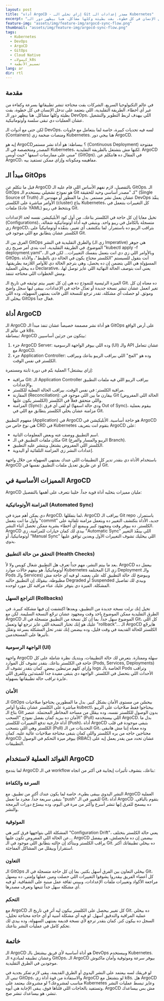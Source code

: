 ```yaml
---
layout: post
title: "أداة ArgoCD - إزاي تخلي الـ Git مصدر إعدادات الـ Kubernetes"
excerpt: "في عالم التكنولوجيا السريع، الشركات بقت محتاجة تنشر تطبيقاتها بسرعة وكفاءة من غير أي أخطاء. الطريقة التقليدية، اللي بتعتمد على تدخل الإنسان في كل خطوة، بقت بطيئة وكلها مشاكل. هنا بيظهر دور الـ DevOps، اللي بيهدف لربط التطوير والتشغيل عشان العمليات دي تبقى سلسة وأوتوماتيكية. لكن حتى مع أدوات الـ DevOps، لسه فيه تحديات كبيرة، خاصة لما بنتعامل مع حاويات (Containers) ومنصات ضخمة زي Kubernetes. هنا بيجي دور ArgoCD. إيه هو ArgoCD؟ في المقال ده هانتكلم عن ArgoCD، مفاهيمه ومكوناته وإزاي ممكن تستفيد بيه."
feature-img: "assets/img/feature-img/argocd-sync-flow.png"
thumbnail: "assets/img/feature-img/argocd-sync-flow.png"
tags:
  - Kubernetes
  - DevOps
  - ArgoCD
  - GitOps
  - Cloud Native
  - كبسولات_k8s
  - تصميم_الأنظمة
lang: ar
dir: rtl
---
```


## مقدمة

في عالم التكنولوجيا السريع، الشركات بقت محتاجة تنشر تطبيقاتها بسرعة وكفاءة من غير أي أخطاء. الطريقة التقليدية، اللي بتعتمد على تدخل الإنسان في كل خطوة، بقت بطيئة وكلها مشاكل. هنا بيظهر دور الـ DevOps، اللي بيهدف لربط التطوير والتشغيل عشان العمليات دي تبقى سلسة وأوتوماتيكية.

لكن حتى مع أدوات الـ DevOps، لسه فيه تحديات كبيرة، خاصة لما بنتعامل مع حاويات (Containers) ومنصات ضخمة زي Kubernetes. هنا بيجي دور ArgoCD.

إيه هو ArgoCD؟ ببساطة: هو أداة نشر مستمر (Continuous Deployment) مفتوحة المصدر ومتخصصة في الـ Kubernetes، لكنها مش بتشتغل بالطريقة التقليدية. ArgoCD مبني على ممارسات اسمها "جيت أوبس" (GitOps). في المقال ده هانتكلم عن ArgoCD، مفاهيمه ومكوناته وإزاي ممكن تستفيد بيه.

## مبدأ الـ GitOps

قبل ما نتكلم عن ArgoCD بالتفصيل، لازم نفهم الأساس اللي قام عليه الـ GitOps. الـ GitOps هو نموذج تشغيلي بيستخدم الـ Git كـ "مصدر أساسي وحيد للحقيقة" (Single Source of Truth) عشان يعمل نشر مستمر. بدل ما المطور أو مهندس الـ DevOps ينفّذ الأوامر مباشرة على الكلستر (cluster) بتاع Kubernetes، كل التغييرات بتتعمل في ملفات (عادةً YAML) وبتتحط في ريبو Git.

تخيل معايا إن كل حاجة في الكلستر بتاعك، من أول كود الأبليكيشن نفسه لحد الإعدادات (Configurations)، متسجلة بالكامل في ريبو واحد. وبتبقى فيه أداة أوتوماتيكية شغالة، زي ArgoCD، بتراقب الريبو ده باستمرار. لما بتكتشف أي تغيير، بتنفّذه أوتوماتيكياً على الكلستر عشان يتطابق مع اللي موجود في Git.

الفرق بين الـ GitOps والطرق التقليدية في النشر (زي الـ Imperative) هي جوهر الموضوع. في الطريقة التقليدية، أنت بتدي أمر صريح زي "kubectl apply -f deployment.yaml"، وبالأوامر اللي زي دي انت بتعمل بنفسك التغييرات... لكن في الـ GitOps، أنت بتقول للسيستم "الكلستر محتاج يكون في الحالة دي بالظبط"، والأداة المسؤولة هي اللي بتضمن إن ده يحصل، وهي بترجم الحالة دي للأوامر اللازمة بطريقتها. ده بيخلي العملية Declarative، يعني أنت بتوصف الحالة النهائية اللي عايز توصل لها، ومش الخطوات اللي محتاجه تتنفذ.

الميزة الرئيسية للنموذج ده هي إن كل تغيير بيتم توثيقه في تاريخ الـ Git. ده معناه إن كل تغير اتعمل عشان تنشر نسخة جديدة أو تعدّل حاجه في الإعدادات، بيبقى ليها سجل واضح وموثق. لو حصلت أي مشكلة، تقدر ترجع للنسخة اللي فاتت بمنتهى السهولة، وده اللي بيخلي الـ GitOps فعال جداً.

## أداة ArgoCD

الـ ArgoCD هو أداة نشر مصممة خصيصاً عشان تنفذ مبدأ الـ GitOps على أرض الواقع في عالم الـ k8s. <br>
ببساطة: ArgoCD بيتكون من جزئين أساسيين:
1. جزء ArgoCD Server: وده اللي بيوفر الواجهة الرسومية (UI) والـ API عشان تتعامل مع ArgoCD.
2. جزء Application Controller: وده هو "المخ" اللي بيراقب الريبو بتاعك وبيراقب الكلستر في نفس الوقت.

إزاي بيشتغل؟ العملية بتّم في دورة ثابتة ومستمرة:
- مراقبة Git: الـ Application Controller بيراقب الريبو اللي فيه ملفات التطبيق والإعدادات.
- مراقبة الكلستر: في نفس الوقت، بيراقب الحالة الفعلية للكلستر.
- المقارنة (Reconciliation): بيقارن ما بين اللي موجود في Git (الحالة اللي المفروض الكلستر يكون عليها) واللي متحقق فعلاً في الكلستر.
- المزامنة (Sync): لو لقى أي فرق (ودي حالة اسمها Out of Sync)، بيقوم بعملية مزامنة عشان يخلي الكلستر يتطابق مع اللي في Git.

مفهوم التطبيق (Application) في ArgoCD هو حاجة أساسية. الأبليكيشن في ArgoCD هي نوع خاص من CRD في Kubernetes بتقوم انت بتعريف ArgoCD على:
- اسم التطبيق ووصف عنه وبعض المعلومات التانية.
- مكان ملفات التطبيق في الـ Git (الريبو والمسار والفرع Branch).
- الكلستر اللي المفروض يشتغل ويتنشر عليه التطبيق.
- إعدادات النشر زي المزامنة التلقائية أو اليدوية.

باستخدام الأداة دي بتقدر تدير كل التطبيقات اللي عندك بمنتهى السهولة من خلال واجهة ArgoCD أو عن طريق تعديل ملفات التطبيق نفسها في Git.

## المميزات الأساسية في ArgoCD

ArgoCD مليان مميزات بتخليه أداة قوية جداً. خلينا نتعرف على أهمها بالتفصيل:

### المزامنة الأوتوماتيكية (Automated Sync)
دي يمكن أهم ميزة في ArgoCD. لما بتفعّلها، ArgoCD بيراقب الـ Git repo باستمرار، وأول ما انت بتعمل "commit" جديد، الأداة بتكتشف التغيير ده وبتعمل مزامنة تلقائية على الكلستر. ده بيوفر وقت ومجهود كبير وبيمنع أي أخطاء بشرية ممكن تحصل أثناء النشر. ArgoCD بيدي لك كمان خيارات للمزامنة، زي "Automatic Sync" اللي بينفّذ التغيير أوتوماتيكياً، أو "Manual Sync" اللي بيخليك تشوف التغييرات الأول وبعدين توافق عليها يدوي.

### التحقق من حالة التطبيق (Health Checks)
بعد ما بيتم النشر، مهم جداً تعرف هل التطبيق شغال كويس ولا لأ. ArgoCD بيعمل ده أوتوماتيكياً. هو بيفهم حالات موارد Kubernetes المختلفة (زي الـ Deployment والـ Pods والـ Services) وبيوضح لك حالة التطبيق كله على بعضه. لو فيه أي حاجة مش مظبوطة، بيقولك إن التطبيق حالته Degraded أو Suspended وبيدي لك تفاصيل المشكلة. الميزة دي بتوفر عليك عناء مراقبة كل مورد لوحده.

### التراجع السهل (Rollbacks)
تخيل إنك نزلت نسخة جديدة من التطبيق، وبعدها اكتشفت إن فيها مشكلة كبيرة. في الطرق التقليدية ممكن الموضوع ياخد وقت ومجهود عشان ترجّع النسخة السليمة. لكن مع ArgoCD الموضوع سهل جداً. بما إن كل نسخة من التطبيق متسجلة في الـ Git، كل اللي عليك هو إنك تختار النسخة اللي عايز ترجع لها وتعمل "rollback"... الـ ArgoCD هايرجّع الكلستر للحالة القديمة في وقت قليل، وده بيضمن إنك تقدر تحل المشكلة بسرعة وتقلل تأثيرها على المستخدمين.

### الواجهة الرسومية (UI)
واجهة ArgoCD سهلة وممتازة. بتعرض لك حالة التطبيقات، وبتديك نظرة شاملة على كل حاجة في الكلستر بتاعك. بتقدر تشوف كل الموارد (Pods, Services, Deployments) وإزاي كلهم مرتبطين ببعض. كمان بتقدر تشوف الـ logs الخاصة بالـ Pods وتراقب الأحداث اللي بتحصل في الكلستر. الواجهة دي بتبقى مفيدة جداً للمبتدئين وللفرق اللي عايزة تراقب حالة تطبيقاتها بسهولة.

### الأمان
الـ GitOps بيحسّن من مستوى الأمان بشكل كبير. بدل ما المطورين يحتاجوا صلاحيات مباشرة على الكلستر عشان ينفّذوا أوامر kubectl، بيحتاجوا فقط صلاحيات على الريبو بتاع الـ Git بدون الوصول للكلستر نفسه، وده بيقلل من مساحة المخاطر المحتملة. عنصر الأمان ده بيزيد كمان بفضل نموذج "السحب" (Pull) اللي بيستخدمه ArgoCD. بدل ما أداة خارجية تدفع التغييرات للكلستر (Push)، أداة ArgoCD بتبقى موجودة في قلب الكلستر وهي اللي بتسحب (Pull) التحديثات من الـ Git، وده معناه إننا مش هانبقى محتاجين حاجه من بره الكلستر واللي كمان بتبقى محتاجة صلاحيات عالية عليه. كمان ArgoCD بيوفر ميزة التحكم في الوصول (RBAC) عشان تحدد مين يقدر يعمل إيه على التطبيقات.

## الفوائد العملية لاستخدام ArgoCD
لما بتدمج ArgoCD في الـ workflow بتاعك، بتشوف تأثيرات إيجابية في أكتر من اتجاه:

### السرعة والكفاءة
النشر اليدوي بيبقى بطيء، خاصة لما يكون عندك أكتر من تطبيق. مع ArgoCD العملية بتبقى سريعة جداً. مجرد ما تعمل "push" للتغيير في الـ Git، أداة ArgoCD بتقوم بالباقي. ده بيسمح للفرق إنها تنشر أسرع وأكتر من مرة في اليوم، وده بيسرّع دورات البرمجة والنشر.

### الموثوقية
المشكلة اللي بتواجهها فرق كتير هي "Configuration Drift"، يعني حالة الكلستر بتختلف عن الحالة اللي المفروض تكون عليها… ArgoCD بيضمن إن ده مايحصلش، هو بيفضل يراقب الكلستر وبيتأكد إن حالته بتطابق اللي موجود في الـ Git. ده بيخلي تطبيقاتك أكتر استقراراً وبيقلل من المشاكل المفاجئة.

### التعاون
الـ GitOps بيخلي التعاون بين الفرق أسهل بكتير. بما إن كل حاجة متسجلة في الـ Git، كل أعضاء الفريق بيقدروا يشوفوا التغييرات اللي حصلت ومين عملها وإمتى. ده بيسهل مراجعة الأكواد وتغييرات ملفات الإعدادات، وبيبني ثقافة عمل مبنية على الشفافية. لو فيه أي مشكلة سهل جداً تتبعها وتعرف مصدرها.

### التحكم
مع ArgoCD كل تغيير بيحصل على الكلستر بيكون ليه أثر في تاريخ الـ Git. ده بيخلي عملية المراقبة والتدقيق أسهل. لو فيه أي مشكلة أمنية أو أي حاجة محتاجة تحليل، السجل ده بيكون كنز. كمان بتقدر ترجع لأي نسخة قديمة بمنتهى السهولة، وده بيدي لك تحكم كامل في عمليات النشر بتاعتك.

## خاتمة
الـ ArgoCD هو أداة أساسية لأي فريق بيشتغل بالـ DevOps وبيستخدم Kubernetes. وعشان تطبيقه لمباديء الـ GitOps، الـ ArgoCD بيوفر سرعة وموثوقية وأمان ماكنوش موجودين في الطرق التقليدية.

لو فريقك لسه بيعتمد على النشر اليدوي أو الطرق القديمة، يبقى لازم تفكر بجدية في تبني الـ GitOps، والاستفادة من قوة أداة زي ArgoCD لو بتشتغل مع k8s. هل ArgoCD مناسب لمشروعك؟ لو مشروعك بيعتمد على Kubernetes وعايز تبسط عمليات النشر وتستفيد بالحاجات اللي قلناها فوق، يبقى الإجابة هي أيوه. ArgoCD مش بس بيساعدك تنشر، هو بيساعدك تنشر صح.
